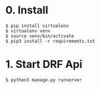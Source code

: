 # 0. Install

```
$ pip install virtualenv
$ virtualenv venv
$ source venv/bin/activate
$ pip3 install -r requirements.txt
```

# 1. Start DRF Api

```
$ python3 manage.py runserver
```
